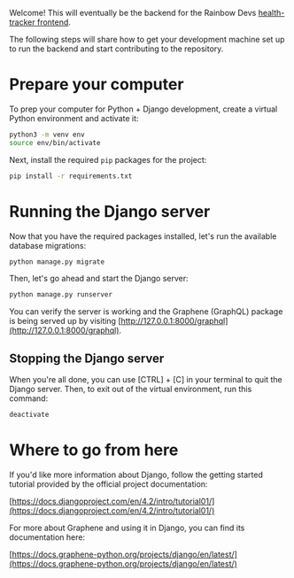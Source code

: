 Welcome! This will eventually be the backend for the Rainbow Devs
[health-tracker frontend](https://github.com/Rainbow-Devs/health-tracker).

The following steps will share how to get your development machine set up to
run the backend and start contributing to the repository.

# Prepare your computer

To prep your computer for Python + Django development, create a virtual Python
environment and activate it:

```bash
python3 -m venv env
source env/bin/activate
```

Next, install the required `pip` packages for the project:

```bash
pip install -r requirements.txt
```

# Running the Django server

Now that you have the required packages installed, let's run the available
database migrations:

```bash
python manage.py migrate
```

Then, let's go ahead and start the Django server:

```bash
python manage.py runserver
```

You can verify the server is working and the Graphene (GraphQL) package is
being served up by visiting [http://127.0.0.1:8000/graphql](http://127.0.0.1:8000/graphql).

## Stopping the Django server

When you're all done, you can use [CTRL] + [C] in your terminal to quit the
Django server. Then, to exit out of the virtual environment, run this command:

```bash
deactivate
```

# Where to go from here

If you'd like more information about Django, follow the getting started
tutorial provided by the official project documentation:

[https://docs.djangoproject.com/en/4.2/intro/tutorial01/](https://docs.djangoproject.com/en/4.2/intro/tutorial01/)

For more about Graphene and using it in Django, you can find its
documentation here:

[https://docs.graphene-python.org/projects/django/en/latest/](https://docs.graphene-python.org/projects/django/en/latest/)
